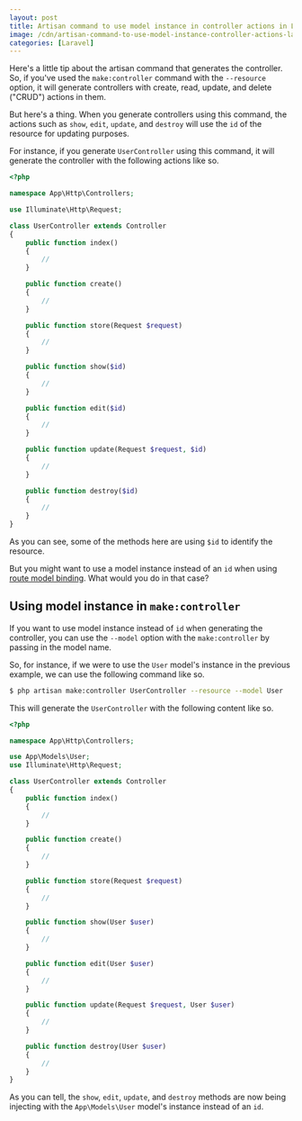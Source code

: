 ```yaml
---
layout: post
title: Artisan command to use model instance in controller actions in Laravel
image: /cdn/artisan-command-to-use-model-instance-controller-actions-laravel.png
categories: [Laravel]
---
```


Here's a little tip about the artisan command that generates the controller. So, if you've used the `make:controller` command with the `--resource` option, it will generate controllers with create, read, update, and delete ("CRUD") actions in them. 

But here's a thing. When you generate controllers using this command, the actions such as `show`, `edit`, `update`, and `destroy` will use the `id` of the resource for updating purposes.

For instance, if you generate `UserController` using this command, it will generate the controller with the following actions like so.

```php
<?php

namespace App\Http\Controllers;

use Illuminate\Http\Request;

class UserController extends Controller
{
    public function index()
    {
        //
    }

    public function create()
    {
        //
    }

    public function store(Request $request)
    {
        //
    }

    public function show($id)
    {
        //
    }

    public function edit($id)
    {
        //
    }

    public function update(Request $request, $id)
    {
        //
    }

    public function destroy($id)
    {
        //
    }
}
```

As you can see, some of the methods here are using `$id` to identify the resource. 

But you might want to use a model instance instead of an `id` when using [route model binding](/laravel-route-model-bindings/). What would you do in that case?

## Using model instance in `make:controller`

If you want to use model instance instead of `id` when generating the controller, you can use the `--model` option with the `make:controller` by passing in the model name.

So, for instance, if we were to use the `User` model's instance in the previous example, we can use the following command like so.

```bash
$ php artisan make:controller UserController --resource --model User
```

This will generate the `UserController` with the following content like so.

```php
<?php

namespace App\Http\Controllers;

use App\Models\User;
use Illuminate\Http\Request;

class UserController extends Controller
{
    public function index()
    {
        //
    }

    public function create()
    {
        //
    }

    public function store(Request $request)
    {
        //
    }

    public function show(User $user)
    {
        //
    }

    public function edit(User $user)
    {
        //
    }

    public function update(Request $request, User $user)
    {
        //
    }

    public function destroy(User $user)
    {
        //
    }
}
```

As you can tell, the `show`, `edit`, `update`, and `destroy` methods are now being injecting with the `App\Models\User` model's instance instead of an `id`. 